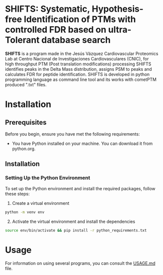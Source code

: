 # SHIFTS: Systematic, Hypothesis-free Identification of PTMs with controlled FDR based on ultra-Tolerant database search

**SHIFTS** is a program made in the Jesús Vázquez Cardiovascular Proteomics Lab at Centro Nacional de Investigaciones Cardiovasculares (CNIC), for high throughput PTM (Post translation modifications) processing SHIFTS identifies peaks in the Delta Mass distribution, assigns PSM to peaks and calculates FDR for peptide identification. SHIFTS is developed in python programming language as command line tool and its works with cometPTM produced ".txt" files.

# Installation

## Prerequisites
Before you begin, ensure you have met the following requirements:

- You have Python installed on your machine. You can download it from python.org.

## Installation

### Setting Up the Python Environment

To set up the Python environment and install the required packages, follow these steps:

1. Create a virtual environment
```sh
python -m venv env
```
2. Activate the virtual environment and install the dependencies
```sh
source env/bin/activate && pip install -r python_requirements.txt
```

# Usage

For information on using several programs, you can consult the [USAGE.md](USAGE.md) file.


